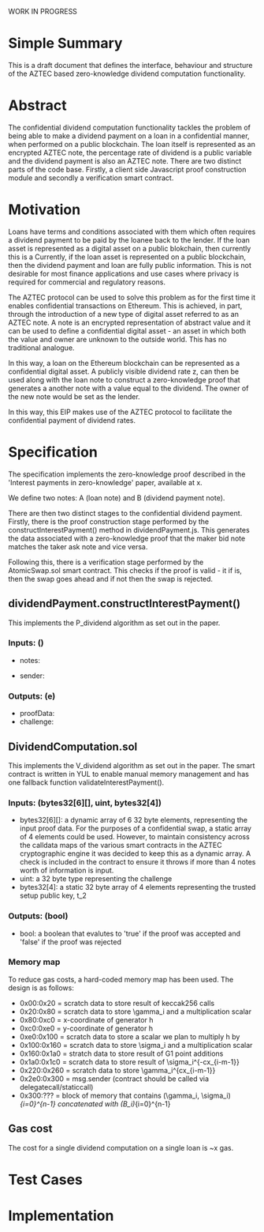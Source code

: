 WORK IN PROGRESS

# Simple Summary
This is a draft document that defines the interface, behaviour and structure of the AZTEC based zero-knowledge dividend computation functionality.

# Abstract
The confidential dividend computation functionality tackles the problem of being able to make a dividend payment on a loan in a confidential manner, when performed on a public blockchain. The loan itself is represented as an encrypted AZTEC note, the percentage rate of dividend is a public variable and the dividend payment is also an AZTEC note. There are two distinct parts of the code base. Firstly, a client side Javascript proof construction module and secondly a verification smart contract. 

# Motivation
Loans have terms and conditions associated with them which often requires a dividend payment to be paid by the loanee back to the lender. If the loan asset is represented as a digital asset on a public blokchain, then currently this is a Currently, if the loan asset is represented on a public blockchain, then the dividend payment and loan are fully public information. This is not desirable for most finance applications and use cases where privacy is required for commercial and regulatory reasons. 

The AZTEC protocol can be used to solve this problem as for the first time it enables confidential transactions on Ethereum. This is achieved, in part, through the introduction of a new type of digital asset referred to as an AZTEC note. A note is an encrypted representation of abstract value and it can be used to define a confidential digital asset - an asset in which both the value and owner are unknown to the outside world. This has no traditional analogue. 

In this way, a loan on the Ethereum blockchain can be represented as a confidential digital asset. A publicly visible dividend rate z, can then be used along with the loan note to construct a zero-knowledge proof that generates a another note with a value equal to the dividend. The owner of the new note would be set as the lender.  

In this way, this EIP makes use of the AZTEC protocol to facilitate the confidential payment of dividend rates.

# Specification
The specification implements the zero-knowledge proof described in the 'Interest payments in zero-knowledge' paper, available at x.

We define two notes: A (loan note) and B (dividend payment note).

There are then two distinct stages to the confidential dividend payment. Firstly, there is the proof construction stage performed by the constructInterestPayment() method in dividendPayment.js. This generates the data associated with a zero-knowledge proof that the maker bid note matches the taker ask note and vice versa. 

Following this, there is a verification stage performed by the AtomicSwap.sol smart contract. This checks if the proof is valid - it if is, then the swap goes ahead and if not then the swap is rejected.  

## dividendPayment.constructInterestPayment()
This implements the P_dividend algorithm as set out in the paper. 

### Inputs: ()
* notes: 

* sender: 

### Outputs: (e)
* proofData: 
* challenge: 


## DividendComputation.sol
This implements the V_dividend algorithm as set out in the paper. The smart contract is written in YUL to enable manual memory management and has one fallback function validateInterestPayment().

### Inputs: (bytes32[6][], uint, bytes32[4])
* bytes32[6][]: a dynamic array of 6 32 byte elements, representing the input proof data. For the purposes of a confidential swap, a static array of 4 elements could be used. However, to maintain consistency across the calldata maps of the various smart contracts in the AZTEC cryptographic engine it was decided to keep this as a dynamic array. A check is included in the contract to ensure it throws if more than 4 notes worth of information is input.
* uint: a 32 byte type representing the challenge
* bytes32[4]: a static 32 byte array of 4 elements representing the trusted setup public key, t_2

### Outputs: (bool)
* bool: a boolean that evalutes to 'true' if the proof was accepted and 'false' if the proof was rejected

### Memory map
To reduce gas costs, a hard-coded memory map has been used. The design is as follows:  
* 0x00:0x20       = scratch data to store result of keccak256 calls
* 0x20:0x80       = scratch data to store \gamma_i and a multiplication scalar
* 0x80:0xc0       = x-coordinate of generator h
* 0xc0:0xe0       = y-coordinate of generator h
* 0xe0:0x100      = scratch data to store a scalar we plan to multiply h by
* 0x100:0x160     = scratch data to store \sigma_i and a multiplication scalar
* 0x160:0x1a0     = stratch data to store result of G1 point additions
* 0x1a0:0x1c0     = scratch data to store result of \sigma_i^{-cx_{i-m-1}}
* 0x220:0x260     = scratch data to store \gamma_i^{cx_{i-m-1}}
* 0x2e0:0x300     = msg.sender (contract should be called via delegatecall/staticcall)
* 0x300:???       = block of memory that contains (\gamma_i, \sigma_i)_{i=0}^{n-1} concatenated with (B_i)_{i=0}^{n-1}

## Gas cost
The cost for a single dividend computation on a single loan is ~x gas. 

# Test Cases

# Implementation


